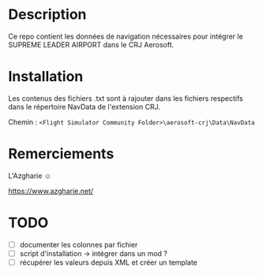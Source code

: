 # Description
Ce repo contient les données de navigation nécessaires pour intégrer le SUPREME LEADER AIRPORT dans le CRJ Aerosoft.

# Installation
Les contenus des fichiers .txt sont à rajouter dans les fichiers respectifs dans le répertoire NavData de l'extension CRJ.

Chemin : `<Flight Simulator Community Folder>\aerosoft-crj\Data\NavData`

# Remerciements
L'Azgharie :relaxed:

https://www.azgharie.net/

# TODO
- [ ] documenter les colonnes par fichier
- [ ] script d'installation -> intégrer dans un mod ?
- [ ] récupérer les valeurs depuis XML et créer un template 